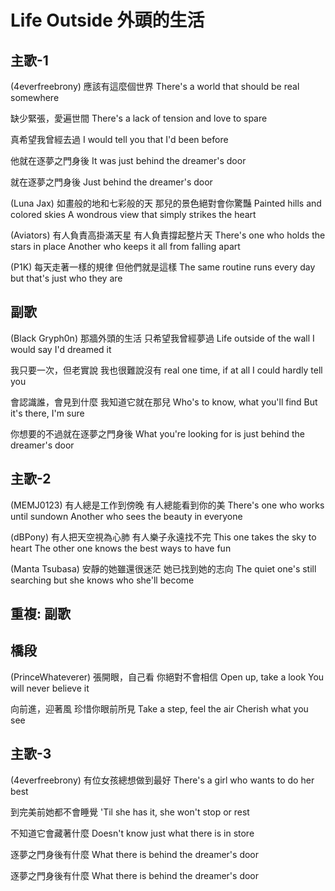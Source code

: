 # Life Outside 外頭的生活

## 主歌-1

(4everfreebrony)
應該有這麼個世界
There's a world that should be real somewhere

缺少緊張，愛遍世間
There's a lack of tension and love to spare

真希望我曾經去過
I would tell you that I'd been before

他就在逐夢之門身後
It was just behind the dreamer's door

就在逐夢之門身後
Just behind the dreamer's door

(Luna Jax)
如畫般的地和七彩般的天
那兒的景色絕對會你驚豔
Painted hills and colored skies
A wondrous view that simply strikes the heart

(Aviators)
有人負責高掛滿天星
有人負責撐起整片天
There's one who holds the stars in place
Another who keeps it all from falling apart

(P1K)
每天走著一樣的規律
但他們就是這樣
The same routine runs every day
but that's just who they are

## 副歌

(Black Gryph0n)
那牆外頭的生活
只希望我曾經夢過
Life outside of the wall
I would say I'd dreamed it

我只要一次，但老實說
我也很難說沒有
real one time, if at all
I could hardly tell you

會認識誰，會見到什麼
我知道它就在那兒
Who's to know, what you'll find
But it's there, I'm sure

你想要的不過就在逐夢之門身後
What you're looking for is just behind the dreamer's door

## 主歌-2

(MEMJ0123)
有人總是工作到傍晚
有人總能看到你的美
There's one who works until sundown
Another who sees the beauty in everyone

(dBPony)
有人把天空視為心肺
有人樂子永遠找不完
This one takes the sky to heart
The other one knows the best ways to have fun

(Manta Tsubasa)
安靜的她雖還很迷茫
她已找到她的志向
The quiet one's still searching but
she knows who she'll become

## 重複: 副歌

## 橋段

(PrinceWhateverer)
張開眼，自己看
你絕對不會相信
Open up, take a look
You will never believe it

向前進，迎著風
珍惜你眼前所見
Take a step, feel the air
Cherish what you see

## 主歌-3

(4everfreebrony)
有位女孩總想做到最好
There's a girl who wants to do her best

到完美前她都不會睡覺
'Til she has it, she won't stop or rest

不知道它會藏著什麼
Doesn't know just what there is in store

逐夢之門身後有什麼
What there is behind the dreamer's door

逐夢之門身後有什麼
What there is behind the dreamer's door
